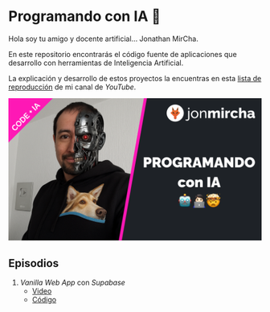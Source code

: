 # Programando con IA 🤖

Hola soy tu amigo y docente artificial... Jonathan MirCha.

En este repositorio encontrarás el código fuente de aplicaciones que desarrollo con herramientas de Inteligencia Artificial.

La explicación y desarrollo de estos proyectos la encuentras en esta [lista de reproducción](https://www.youtube.com/playlist?list=PLvq-jIkSeTUZTQRwNFcJqHX9UzHJTvERx) de mi canal de _YouTube_.

[![Programando con IA](./assets/poster-youtube.png)](https://www.youtube.com/playlist?list=PLvq-jIkSeTUZTQRwNFcJqHX9UzHJTvERx)

## Episodios

1. _Vanilla Web App_ con _Supabase_
   - [Video](https://www.youtube.com/watch?v=IgU5kb399oI)
   - [Código](./01-my-todos-supabase/README.md)
